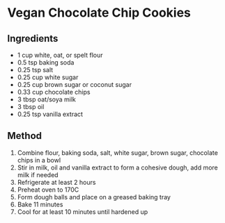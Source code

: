 # Vegan Chocolate Chip Cookies

## Ingredients

* 1 cup white, oat, or spelt flour
* 0.5 tsp baking soda
* 0.25 tsp salt
* 0.25 cup white sugar 
* 0.25 cup brown sugar or coconut sugar
* 0.33 cup chocolate chips
* 3 tbsp oat/soya milk
* 3 tbsp oil
* 0.25 tsp vanilla extract


## Method 

1. Combine flour, baking soda, salt, white sugar, brown sugar, chocolate chips in a bowl
2. Stir in milk, oil and vanilla extract to form a cohesive dough, add more milk if needed
3. Refrigerate at least 2 hours 
4. Preheat oven to 170C
5. Form dough balls and place on a greased baking tray
6. Bake 11 minutes
7. Cool for at least 10 minutes until hardened up
